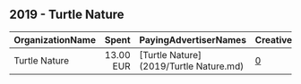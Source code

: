 ## 2019 - Turtle Nature 
|OrganizationName|Spent|PayingAdvertiserNames|CreativeUrls|Impressions|Genders|AgeBrackets|CountryCodes|BillingAddresses|CandidateBallotInformation|
|:---|---:|:---|:---|---:|:---|:---|:---|:---|:---|
|Turtle Nature|13.00 EUR|[Turtle Nature](2019/Turtle Nature.md)|[0](https://www.snap.com/political-ads/asset/33dffcb6a9f96fb3933fb607c621410b218e594a96fe02347104ccb9c1f425fe?mediaType=png)|27,016|||france|FR||
